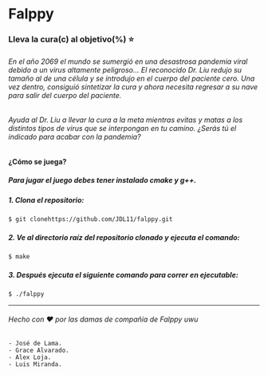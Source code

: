 # Falppy
### Lleva la cura(c) al objetivo(%) :star:
###### En el año 2069 el mundo se sumergió en una desastrosa pandemia viral debido a un virus altamente peligroso... El reconocido Dr. Liu redujo su tamaño al de una célula y se introdujo en el cuerpo del paciente cero. Una vez dentro, consiguió sintetizar la cura y ahora necesita regresar a su nave para salir del cuerpo del paciente.
###### Ayuda al Dr. Liu a llevar la cura a la meta mientras evitas y matas a los distintos tipos de virus que se interpongan en tu camino. ¿Serás tú el indicado para acabar con la pandemia?


#### ¿Cómo se juega?
##### Para jugar el juego debes tener instalado cmake y g++.
##### 1. Clona el repositorio:
```bash
$ git clonehttps://github.com/JDL11/falppy.git
```
##### 2. Ve al directorio raíz del repositorio clonado y ejecuta el comando:
```bash
$ make
```
##### 3. Después ejecuta el siguiente comando para correr en ejecutable:
```bash
$ ./falppy
```

---

###### Hecho con :heart: por las damas de compañía de Falppy uwu
```
- José de Lama.
- Grace Alvarado.
- Alex Loja.
- Luis Miranda.
```



